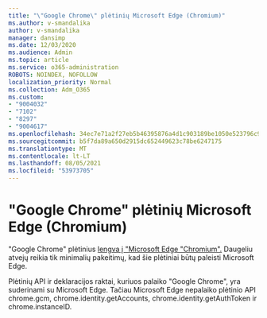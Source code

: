 ```yaml
---
title: "\"Google Chrome\" plėtinių Microsoft Edge (Chromium)"
ms.author: v-smandalika
author: v-smandalika
manager: dansimp
ms.date: 12/03/2020
ms.audience: Admin
ms.topic: article
ms.service: o365-administration
ROBOTS: NOINDEX, NOFOLLOW
localization_priority: Normal
ms.collection: Adm_O365
ms.custom:
- "9004032"
- "7102"
- "8297"
- "9004617"
ms.openlocfilehash: 34ec7e71a2f27eb5b46395876a4d1c903189be1050e523796c9f2a817c20aaa0
ms.sourcegitcommit: b5f7da89a650d2915dc652449623c78be6247175
ms.translationtype: MT
ms.contentlocale: lt-LT
ms.lasthandoff: 08/05/2021
ms.locfileid: "53973705"
---
```

# <a name="port-google-chrome-extensions-to-microsoft-edge-chromium"></a>"Google Chrome" plėtinių Microsoft Edge (Chromium)

"Google Chrome" plėtinius [lengva į "Microsoft Edge "Chromium".](https://docs.microsoft.com/microsoft-edge/extensions-chromium/developer-guide/port-chrome-extension) Daugeliu atvejų reikia tik minimalių pakeitimų, kad šie plėtiniai būtų paleisti Microsoft Edge.

Plėtinių API ir deklaracijos raktai, kuriuos palaiko "Google Chrome", yra suderinami su Microsoft Edge. Tačiau Microsoft Edge nepalaiko plėtinio API chrome.gcm, chrome.identity.getAccounts, chrome.identity.getAuthToken ir chrome.instanceID.